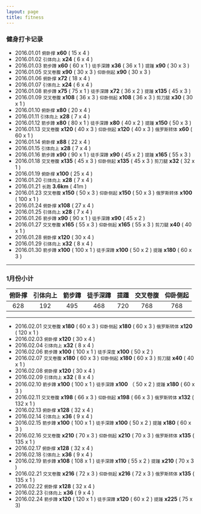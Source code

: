 ```yaml
---
layout: page
title: fitness
---
```


### 健身打卡记录 ###

- 2016.01.01 `俯卧撑` **x60** ( 15 x 4 )
- 2016.01.02 `引体向上` **x24** ( 6 x 4 )
- 2016.01.03 `箭步蹲` **x60** ( 60 x 1 ) `徒手深蹲` **x36** ( 36 x 1 ) `提踵` **x90** ( 30 x 3 )
- 2016.01.05 `交叉卷腹` **x90** ( 30 x 3 ) `仰卧侧起` **x90** ( 30 x 3 )
- 2016.01.06 `俯卧撑` **x72** ( 18 x 4 )
- 2016.01.07 `引体向上` **x24** ( 6 x 4 )
- 2016.01.08 `箭步蹲` **x75** ( 75 x 1 ) `徒手深蹲` **x72** ( 36 x 2 ) `提踵` **x135** ( 45 x 3 )
- 2016.01.09 `交叉卷腹` **x108** ( 36 x 3 ) `仰卧侧起` **x108** ( 36 x 3 ) `剪刀腿` **x30** ( 30 x 1 )
- 2016.01.10 `俯卧撑` **x80** ( 20 x 4 )
- 2016.01.11 `引体向上` **x28** ( 7 x 4 )
- 2016.01.12 `箭步蹲` **x80** ( 80 x 1 ) `徒手深蹲` **x80** ( 40 x 2 ) `提踵` **x150** ( 50 x 3 )
- 2016.01.13 `交叉卷腹` **x120** ( 40 x 3 ) `仰卧侧起` **x120** ( 40 x 3 ) `俄罗斯转体` **x60** ( 60 x 1 )
- 2016.01.14 `俯卧撑` **x88** ( 22 x 4 )
- 2016.01.15 `引体向上` **x28** ( 7 x 4 )
- 2016.01.16 `箭步蹲` **x90** ( 90 x 1 ) `徒手深蹲` **x90** ( 45 x 2 ) `提踵` **x165** ( 55 x 3 )
- 2016.01.18 `交叉卷腹` **x135** ( 45 x 3 ) `仰卧侧起` **x135** ( 45 x 3 ) `剪刀腿` **x32** ( 32 x 1 )
- 2016.01.19 `俯卧撑` **x100** ( 25 x 4 )
- 2016.01.20 `引体向上` **x28** ( 7 x 4 )
- 2016.01.21 `长跑` **3.6km** ( 41m )
- 2016.01.23 `交叉卷腹` **x150** ( 50 x 3 ) `仰卧侧起` **x150** ( 50 x 3 ) `俄罗斯转体` **x100** ( 100 x 1 )
- 2016.01.24 `俯卧撑` **x108** ( 27 x 4 )
- 2016.01.25 `引体向上` **x28** ( 7 x 4 )
- 2016.01.26 `箭步蹲` **x90** ( 90 x 1 ) `徒手深蹲` **x90** ( 45 x 2 )
- 2016.01.27 `交叉卷腹` **x165** ( 55 x 3 ) `仰卧侧起` **x165** ( 55 x 3 ) `剪刀腿` **x40** ( 40 x 1 )
- 2016.01.28 `俯卧撑` **x120** ( 30 x 4 )
- 2016.01.29 `引体向上` **x32** ( 8 x 4 )
- 2016.01.30 `箭步蹲` **x100** ( 100 x 1 ) `徒手深蹲` **x100** ( 50 x 2 ) `提踵` **x180** ( 60 x 3 )

***

### 1月份小计

|俯卧撑|引体向上|箭步蹲|徒手深蹲|提踵|交叉卷腹|仰卧侧起|
|:---:|:-----:|:--:|:-----:|:-:|:-----:|:-----:|
|628|192|495|468|720|768|768|

***

- 2016.02.01 `交叉卷腹` **x180** ( 60 x 3 ) `仰卧侧起` **x180** ( 60 x 3 ) `俄罗斯转体` **x120** ( 120 x 1 )
- 2016.02.03 `俯卧撑` **x120** ( 30 x 4 )
- 2016.02.04 `引体向上` **x32** ( 8 x 4 )
- 2016.02.06 `箭步蹲` **x100** ( 100 x 1 ) `徒手深度` **x100** ( 50 x 2 )
- 2016.02.07 `交叉卷腹` **x180** ( 60 x 3 ) `仰卧侧起` **x180** ( 60 x 3 ) `剪刀腿` **x40** ( 40 x 1 )
- 2016.02.08 `俯卧撑` **x120** ( 30 x 4 )
- 2016.02.09 `引体向上` **x32** ( 8 x 4 )
- 2016.02.10 `箭步蹲` **x100** ( 100 x 1 ) `徒手深蹲` **x100** （ 50 x 2 ) `提踵` **x180** ( 60 x 3 )
- 2016.02.11 `交叉卷腹` **x198** ( 66 x 3 ) `仰卧侧起` **x198** ( 66 x 3 ) `俄罗斯转体` **x132** ( 132 x 1 )
- 2016.02.13 `俯卧撑` **x128** ( 32 x 4 )
- 2016.02.14 `引体向上` **x36** ( 9 x 4 )
- 2016.02.15 `箭步蹲` **x100** ( 100 x 1 ) `徒手深蹲` **x100** ( 50 x 2 ) `提踵` **x180** ( 60 x 3 )
- 2016.02.16 `交叉卷腹` **x210** ( 70 x 3 ) `仰卧侧起` **x210** ( 70 x 3 ) `俄罗斯转体` **x135** ( 135 x 1 )
- 2016.02.17 `俯卧撑` **x128** ( 32 x 4 )
- 2016.02.18 `引体向上` **x36** ( 9 x 4 )
- 2016.02.19 `箭步蹲` **x108** ( 108 x 1 ) `徒手深蹲` **x110** ( 55 x 2 ) `提踵` **x210** ( 70 x 3 )
- 2016.02.21 `交叉卷腹` **x216** ( 72 x 3 ) `仰卧侧起` **x216** ( 72 x 3 ) `俄罗斯转体` **x135** ( 135 x 1 )
- 2016.02.22 `俯卧撑` **x128** ( 32 x 4 )
- 2016.02.23 `引体向上` **x36** ( 9 x 4 )
- 2016.02.24 `箭步蹲` **x120** ( 120 x 1 ) `徒手深蹲` **x120** ( 60 x 2 ) `提踵` **x225** ( 75 x 3)